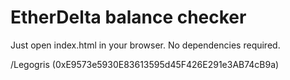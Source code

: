# EtherDelta balance checker

Just open index.html in your browser. No dependencies required.

/Legogris (0xE9573e5930E83613595d45F426E291e3AB74cB9a)